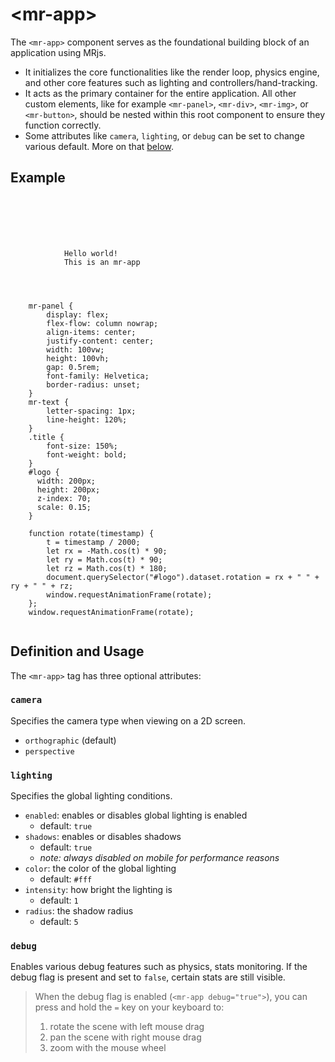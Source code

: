 # &lt;mr-app&gt;

The `<mr-app>` component serves as the foundational building block of an application using MRjs.

- It initializes the core functionalities like the render loop, physics engine, and other core features such as lighting and controllers/hand-tracking.
- It acts as the primary container for the entire application. All other custom elements, like for example `<mr-panel>`, `<mr-div>`, `<mr-img>`, or `<mr-button>`, should be nested within this root component to ensure they function correctly.
- Some attributes like `camera`, `lighting`, or `debug` can be set to change various default. More on that [below](#definition-and-usage).

## Example

<inline-repl render-height="340" editor-height="300">
  <code slot="html">
    <mr-app>
        <mr-light color="HotPink" intensity="0.35" data-position="0 0.2 0.2"></mr-light>
        <mr-light color="DeepSkyBlue" intensity="0.35" data-position="-0.2 -0.2 0.2"></mr-light>
        <mr-light color="Gold" intensity="0.35" data-position="0.3 0 0.2"></mr-light>
        <mr-panel>
            <mr-text class="title">Hello world!</mr-text>
            <mr-text>This is an mr-app</mr-text>
            <mr-model id="logo" src="/static/sample/logo.glb"></mr-model>
        </mr-panel>
    </mr-app> 
  </code>
  <code slot="css">
    mr-panel {
        display: flex;
        flex-flow: column nowrap;
        align-items: center;
        justify-content: center;
        width: 100vw;
        height: 100vh;
        gap: 0.5rem;
        font-family: Helvetica;
        border-radius: unset;
    }
    mr-text {
        letter-spacing: 1px;
        line-height: 120%;
    }
    .title {
        font-size: 150%;
        font-weight: bold;
    }
    #logo {
      width: 200px;
      height: 200px;
      z-index: 70;
      scale: 0.15;
    }
  </code>
  <code slot="javascript">
    function rotate(timestamp) {
        t = timestamp / 2000;
        let rx = -Math.cos(t) * 90;
        let ry = Math.cos(t) * 90;
        let rz = Math.cos(t) * 180;
        document.querySelector("#logo").dataset.rotation = rx + " " + ry + " " + rz;
        window.requestAnimationFrame(rotate);
    };
    window.requestAnimationFrame(rotate);
  </code>
</inline-repl>

<!-- <iframe height="400" style="width: 100%;" scrolling="no" title="[docs] mr-light" src="https://codepen.io/lobau/embed/mdoqxxv?default-tab=result" frameborder="no" loading="lazy" allowtransparency="true" allowfullscreen="true"></iframe> -->

## Definition and Usage

The `<mr-app>` tag has three optional attributes:

### `camera`
Specifies the camera type when viewing on a 2D screen.

- `orthographic` (default)
- `perspective`

### `lighting`
Specifies the global lighting conditions.

- `enabled`: enables or disables global lighting is enabled
  - default: `true`
- `shadows`: enables or disables shadows
  - default: `true`
  - _note: always disabled on mobile for performance reasons_
- `color`: the color of the global lighting
  - default: `#fff`
- `intensity`: how bright the lighting is
  - default: `1`
- `radius`: the shadow radius
  - default: `5`

### `debug`
Enables various debug features such as physics, stats monitoring. If the debug flag is present and set to `false`, certain stats are still visible.

> When the debug flag is enabled (`<mr-app debug="true">`), you can press and hold the `=` key on your keyboard to:
>
> 1. rotate the scene with left mouse drag
> 2. pan the scene with right mouse drag
> 3. zoom with the mouse wheel
